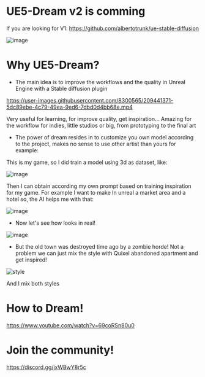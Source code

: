 # UE5-Dream v2 is comming
If you are looking for V1:
https://github.com/albertotrunk/ue-stable-diffusion

![image](https://user-images.githubusercontent.com/8300565/218290008-db8bd613-75d9-4432-b6e0-5ac3b25eac01.png)


# Why UE5-Dream?

- The main idea is to improve the workflows and the quality in Unreal Engine with a Stable diffusion plugin



https://user-images.githubusercontent.com/8300565/209441371-5dc89ebe-4c79-49ea-9ed6-7dbd0d4bb68e.mp4



Very useful for learning, for improve quality, get inspiration...
Amazing for the workflow for indies, little studios or big, from prototyping to the final art



- The power of dream resides in to customize you own model according to the project, makes no sense to use other artist than yours for example:

This is my game, so I did train a model using 3d as dataset, like:

![image](https://user-images.githubusercontent.com/8300565/209441416-88537d88-e935-4a88-b617-e33031b4e794.png)


Then I can obtain according my own prompt based on training inspiration for my game.
For example I want to make In unreal a market area and a hotel so, the AI helps me with that:

![image](https://user-images.githubusercontent.com/8300565/209441470-c41eeb3d-622f-4b5b-bd7b-d2ad6af71751.png)


- Now let's see how looks in real!

![image](https://user-images.githubusercontent.com/8300565/209441505-baa296d5-60d2-4fd0-8789-72279c5600ae.png)




- But the old town was destroyed time ago by a zombie horde! 
Not a problem we can just mix the style with Quixel abandoned apartment and get inspired!

![style](https://user-images.githubusercontent.com/8300565/209441556-505b7ad4-9d71-4a4e-905c-fce058d6eae5.png)

And I mix both styles



# How to Dream!
https://www.youtube.com/watch?v=69coRSn80u0

# Join the community!
https://discord.gg/jxWBwY8r5c
